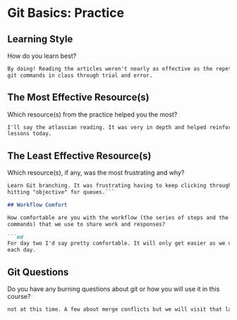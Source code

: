 # Git Basics: Practice

## Learning Style

How do you learn best?

```md
By doing! Reading the articles weren't nearly as effective as the repetitive
git commands in class through trial and error.
```

## The Most Effective Resource(s)

Which resource(s) from the practice helped you the most?


```md
I'll say the atlassian reading. It was very in depth and helped reinforce the
lessons today.
```

## The Least Effective Resource(s)

Which resource(s), if any, was the most frustrating and why?

```md
Learn Git branching. It was frustrating having to keep clicking through and
hitting "objective" for queues.```

## Workflow Comfort

How comfortable are you with the workflow (the series of steps and the git
commands) that we use to share work and responses?

```md
For day two I'd say pretty comfortable. It will only get easier as we use it
each day.
```

## Git Questions

Do you have any burning questions about git or how you will use it in this
course?

```md
not at this time. A few about merge conflicts but we will visit that later. ```
